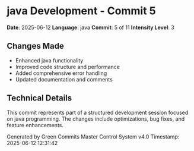 ﻿# java Development - Commit 5

**Date**: 2025-06-12
**Language**: java
**Commit**: 5 of 11
**Intensity Level**: 3

## Changes Made
- Enhanced java functionality
- Improved code structure and performance
- Added comprehensive error handling
- Updated documentation and comments

## Technical Details
This commit represents part of a structured development session focused on java programming.
The changes include optimizations, bug fixes, and feature enhancements.

Generated by Green Commits Master Control System v4.0
Timestamp: 2025-06-12 12:31:42
